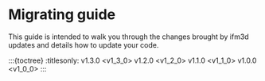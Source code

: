 # Migrating guide

This guide is intended to walk you through the changes brought by ifm3d updates and details how to update your code.


:::{toctree}
:titlesonly:
v1.3.0 <v1_3_0>
v1.2.0 <v1_2_0>
v1.1.0 <v1_1_0>
v1.0.0 <v1_0_0>
:::

